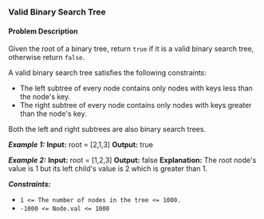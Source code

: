 ### Valid Binary Search Tree

#### Problem Description

Given the root of a binary tree, return `true` if it is a valid binary search tree, otherwise return `false`.

A valid binary search tree satisfies the following constraints:

- The left subtree of every node contains only nodes with keys less than the node's key.
- The right subtree of every node contains only nodes with keys greater than the node's key.

Both the left and right subtrees are also binary search trees.

**_Example 1:_**
**Input:** root = [2,1,3]
**Output:** true

**_Example 2:_**
**Input:** root = [1,2,3]
**Output:** false
**Explanation:** The root node's value is 1 but its left child's value is 2 which is greater than 1.

**_Constraints:_**

- `1 <= The number of nodes in the tree <= 1000.`
- `-1000 <= Node.val <= 1000`

